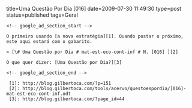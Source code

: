 title=Uma Questão Por Dia [016] 
date=2009-07-30 11:49:30
type=post
status=published
tags=Geral
~~~~~~
<!-- google_ad_section_start -->

O primeiro usando [a nova estratégia][1]. Quando postar o próximo, este aqui estará com o gabarito.

> [\# Uma Questão por Dia # mat-est-eco-cont-inf # N. [016] ][2]

O que quer dizer: [Uma Questão por Dia?][3]

<!-- google_ad_section_end -->

 [1]: http://blog.gilbertoca.com/?p=151
 [2]: http://blog.gilbertoca.com/tools/acervo/questoespordia/[016]-mat-est-eco-cont-inf.odt
 [3]: http://blog.gilbertoca.com/?page_id=44